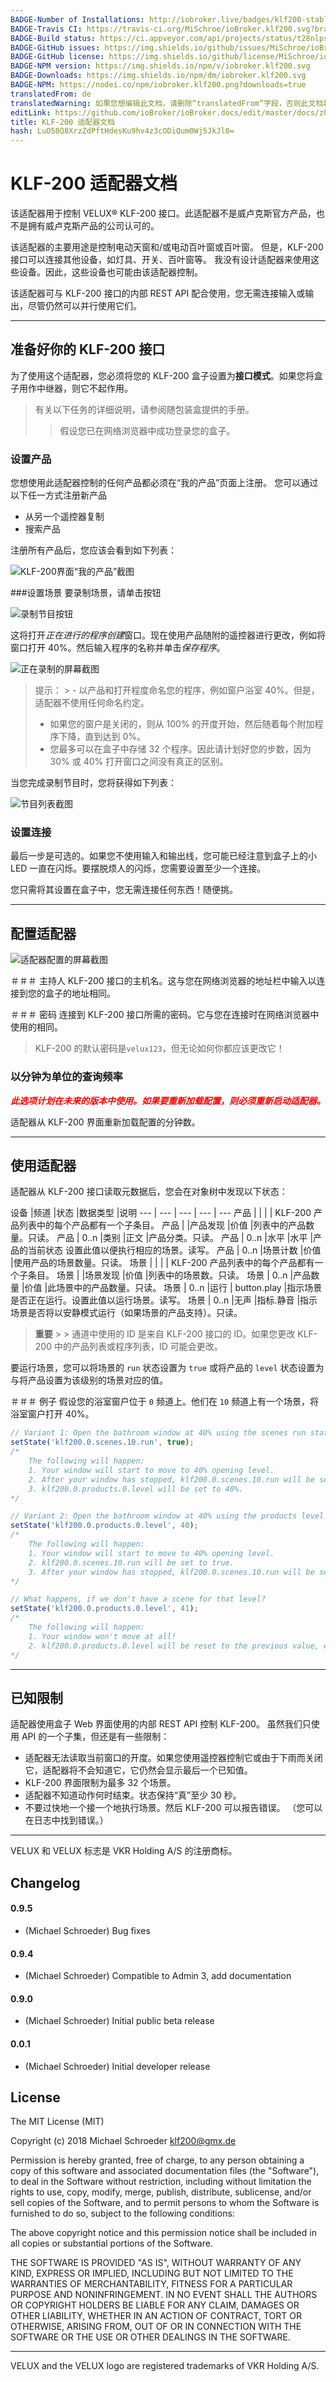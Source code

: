 ```yaml
---
BADGE-Number of Installations: http://iobroker.live/badges/klf200-stable.svg
BADGE-Travis CI: https://travis-ci.org/MiSchroe/ioBroker.klf200.svg?branch=master
BADGE-Build status: https://ci.appveyor.com/api/projects/status/t28nlps5c99jy5v7/branch/master?svg=true
BADGE-GitHub issues: https://img.shields.io/github/issues/MiSchroe/ioBroker.klf200.svg
BADGE-GitHub license: https://img.shields.io/github/license/MiSchroe/ioBroker.klf200.svg
BADGE-NPM version: https://img.shields.io/npm/v/iobroker.klf200.svg
BADGE-Downloads: https://img.shields.io/npm/dm/iobroker.klf200.svg
BADGE-NPM: https://nodei.co/npm/iobroker.klf200.png?downloads=true
translatedFrom: de
translatedWarning: 如果您想编辑此文档，请删除“translatedFrom”字段，否则此文档将再次自动翻译
editLink: https://github.com/ioBroker/ioBroker.docs/edit/master/docs/zh-cn/adapterref/iobroker.klf200/README.md
title: KLF-200 适配器文档
hash: LuO58Q8XrzZdPftHdesKu9hv4z3cODiQum0Wj5JkJl0=
---
```

# KLF-200 适配器文档
该适配器用于控制 VELUX® KLF-200 接口。此适配器不是威卢克斯官方产品，也不是拥有威卢克斯产品的公司认可的。

该适配器的主要用途是控制电动天窗和/或电动百叶窗或百叶窗。
但是，KLF-200 接口可以连接其他设备，如灯具、开关、百叶窗等。
我没有设计适配器来使用这些设备。因此，这些设备也可能由该适配器控制。

该适配器可与 KLF-200 接口的内部 REST API 配合使用，您无需连接输入或输出，尽管仍然可以并行使用它们。

---

## 准备好你的 KLF-200 接口
为了使用这个适配器，您必须将您的 KLF-200 盒子设置为**接口模式**。如果您将盒子用作中继器，则它不起作用。

> 有关以下任务的详细说明，请参阅随包装盒提供的手册。
> > 假设您已在网络浏览器中成功登录您的盒子。

### 设置产品
您想使用此适配器控制的任何产品都必须在“我的产品”页面上注册。
您可以通过以下任一方式注册新产品

- 从另一个遥控器复制
- 搜索产品

注册所有产品后，您应该会看到如下列表：

![KLF-200界面“我的产品”截图](../../../de/adapterref/iobroker.klf200/img/ProductList.PNG)

###设置场景
要录制场景，请单击按钮

![录制节目按钮](../../../de/adapterref/iobroker.klf200/img/RecordProgramButton.PNG)

这将打开*正在进行的程序创建*窗口。现在使用产品随附的遥控器进行更改，例如将窗口打开 40%。然后输入程序的名称并单击*保存程序*。

![正在录制的屏幕截图](../../../de/adapterref/iobroker.klf200/img/RecordingInProgress.PNG)

> 提示： > - 以产品和打开程度命名您的程序，例如窗户浴室 40%。但是，适配器不使用任何命名约定。
> - 如果您的窗户是关闭的，则从 100% 的开度开始，然后随着每个附加程序下降，直到达到 0%。
> - 您最多可以在盒子中存储 32 个程序。因此请计划好您的步数，因为 30% 或 40% 打开窗口之间没有真正的区别。

当您完成录制节目时，您将获得如下列表：

![节目列表截图](../../../de/adapterref/iobroker.klf200/img/ProgramList.PNG)

### 设置连接
最后一步是可选的。如果您不使用输入和输出线，您可能已经注意到盒子上的小 LED 一直在闪烁。要摆脱烦人的闪烁，您需要设置至少一个连接。

您只需将其设置在盒子中，您无需连接任何东西！随便挑。

---

## 配置适配器
![适配器配置的屏幕截图](../../../de/adapterref/iobroker.klf200/img/AdapterConfiguration.PNG)

＃＃＃ 主持人
KLF-200 接口的主机名。这与您在网络浏览器的地址栏中输入以连接到您的盒子的地址相同。

＃＃＃ 密码
连接到 KLF-200 接口所需的密码。它与您在连接时在网络浏览器中使用的相同。

> KLF-200 的默认密码是`velux123`，但无论如何你都应该更改它！

### 以分钟为单位的查询频率
<span style="color: #ff0000"><strong><em>此选项计划在未来的版本中使用。如果要重新加载配置，则必须重新启动适配器。</em></strong></span>

适配器从 KLF-200 界面重新加载配置的分钟数。

---

## 使用适配器
适配器从 KLF-200 接口读取元数据后，您会在对象树中发现以下状态：

设备 |频道 |状态 |数据类型 |说明 --- | --- | --- | --- | --- 产品 | | | | KLF-200 产品列表中的每个产品都有一个子条目。
产品 | |产品发现 |价值 |列表中的产品数量。只读。
产品 | 0..n |类别 |正文 |产品分类。只读。
产品 | 0..n |水平 |水平 |产品的当前状态 设置此值以便执行相应的场景。读写。
产品 | 0..n |场景计数 |价值 |使用产品的场景数量。只读。
场景 | | | | KLF-200 产品列表中的每个产品都有一个子条目。
场景 | |场景发现 |价值 |列表中的场景数。只读。
场景 | 0..n |产品数量 |价值 |此场景中的产品数量。只读。
场景 | 0..n |运行 | button.play |指示场景是否正在运行。设置此值以运行场景。读写。
场景 | 0..n |无声 |指标.静音 |指示场景是否将以安静模式运行（如果场景的产品支持）。只读。

> **重要** > > 通道中使用的 ID 是来自 KLF-200 接口的 ID。如果您更改 KLF-200 中的产品列表或程序列表，ID 可能会更改。

要运行场景，您可以将场景的 `run` 状态设置为 `true` 或将产品的 `level` 状态设置为与将产品设置为该级别的场景对应的值。

＃＃＃ 例子
假设您的浴室窗户位于 `0` 频道上。他们在 `10` 频道上有一个场景，将浴室窗户打开 40%。

```javascript
// Variant 1: Open the bathroom window at 40% using the scenes run state:
setState('klf200.0.scenes.10.run', true);
/*
    The following will happen:
    1. Your window will start to move to 40% opening level.
    2. After your window has stopped, klf200.0.scenes.10.run will be set to 'false' again.
    3. klf200.0.products.0.level will be set to 40%.
*/

// Variant 2: Open the bathroom window at 40% using the products level state:
setState('klf200.0.products.0.level', 40);
/*
    The following will happen:
    1. Your window will start to move to 40% opening level.
    2. klf200.0.scenes.10.run will be set to true.
    3. After your window has stopped, klf200.0.scenes.10.run will be set to 'false' again.
*/

// What happens, if we don't have a scene for that level?
setState('klf200.0.products.0.level', 41);
/*
    The following will happen:
    1. Your window won't move at all!
    2. klf200.0.products.0.level will be reset to the previous value, e.g. 40
*/

```

---

## 已知限制
适配器使用盒子 Web 界面使用的内部 REST API 控制 KLF-200。
虽然我们只使用 API 的一个子集，但还是有一些限制：

- 适配器无法读取当前窗口的开度。如果您使用遥控器控制它或由于下雨而关闭它，适配器将不会知道它，它仍然会显示最后一个已知值。
- KLF-200 界面限制为最多 32 个场景。
- 适配器不知道动作何时结束。状态保持“真”至少 30 秒。
- 不要过快地一个接一个地执行场景。然后 KLF-200 可以报告错误。 （您可以在日志中找到错误。）

---

VELUX 和 VELUX 标志是 VKR Holding A/S 的注册商标。

## Changelog

#### 0.9.5
* (Michael Schroeder) Bug fixes

#### 0.9.4
* (Michael Schroeder) Compatible to Admin 3, add documentation

#### 0.9.0
* (Michael Schroeder) Initial public beta release

#### 0.0.1
* (Michael Schroeder) Initial developer release

## License
The MIT License (MIT)

Copyright (c) 2018 Michael Schroeder <klf200@gmx.de>

Permission is hereby granted, free of charge, to any person obtaining a copy
of this software and associated documentation files (the "Software"), to deal
in the Software without restriction, including without limitation the rights
to use, copy, modify, merge, publish, distribute, sublicense, and/or sell
copies of the Software, and to permit persons to whom the Software is
furnished to do so, subject to the following conditions:

The above copyright notice and this permission notice shall be included in
all copies or substantial portions of the Software.

THE SOFTWARE IS PROVIDED "AS IS", WITHOUT WARRANTY OF ANY KIND, EXPRESS OR
IMPLIED, INCLUDING BUT NOT LIMITED TO THE WARRANTIES OF MERCHANTABILITY,
FITNESS FOR A PARTICULAR PURPOSE AND NONINFRINGEMENT. IN NO EVENT SHALL THE
AUTHORS OR COPYRIGHT HOLDERS BE LIABLE FOR ANY CLAIM, DAMAGES OR OTHER
LIABILITY, WHETHER IN AN ACTION OF CONTRACT, TORT OR OTHERWISE, ARISING FROM,
OUT OF OR IN CONNECTION WITH THE SOFTWARE OR THE USE OR OTHER DEALINGS IN
THE SOFTWARE.

------------------------------------------------------------------------------

VELUX and the VELUX logo are registered trademarks of VKR Holding A/S.